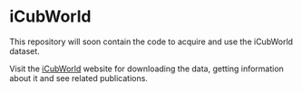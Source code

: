 # iCubWorld

This repository will soon contain the code to acquire and use the iCubWorld dataset.

Visit the [iCubWorld](https://robotology.github.io/iCubWorld/) website for downloading the data, getting information about it and see related publications.
